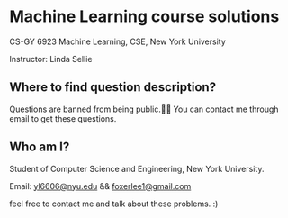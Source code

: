 # Machine Learning course solutions

CS-GY 6923 Machine Learning, CSE, New York University

Instructor: Linda Sellie

## Where to find question description?

Questions are banned from being public.🤦‍♀️ You can contact me through email to get these questions.

## Who am I?

Student of Computer Science and Engineering, New York University.

Email: yl6606@nyu.edu && foxerlee1@gmail.com

feel free to contact me and talk about these problems. :)

